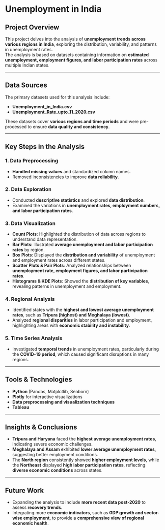 
# Unemployment in India

## Project Overview  
This project delves into the analysis of **unemployment trends across various regions in India**, exploring the distribution, variability, and patterns in unemployment rates.  
The analysis is based on datasets containing information on **estimated unemployment, employment figures, and labor participation rates** across multiple Indian states.  

---

## Data Sources  
The primary datasets used for this analysis include:  
- **Unemployment_in_India.csv**  
- **Unemployment_Rate_upto_11_2020.csv**  

These datasets cover **various regions and time periods** and were pre-processed to ensure **data quality and consistency**.  

---

## Key Steps in the Analysis  

### 1. Data Preprocessing  
- **Handled missing values** and standardized column names.  
- Removed inconsistencies to improve **data reliability**.  

### 2. Data Exploration  
- Conducted **descriptive statistics** and explored **data distribution**.  
- Examined the variations in **unemployment rates, employment numbers, and labor participation rates**.  

### 3. Data Visualization  
- **Count Plots**: Highlighted the distribution of data across regions to understand data representation.  
- **Bar Plots**: Illustrated **average unemployment and labor participation rates** by region.  
- **Box Plots**: Displayed the **distribution and variability** of unemployment and employment rates across different states.  
- **Scatter Plots & Pair Plots**: Analyzed relationships between **unemployment rate, employment figures, and labor participation rates**.  
- **Histograms & KDE Plots**: Showed the **distribution of key variables**, revealing patterns in unemployment and employment.  

### 4. Regional Analysis  
- Identified states with the **highest and lowest average unemployment rates**, such as **Tripura (highest) and Meghalaya (lowest)**.  
- Analyzed **regional disparities** in labor participation and employment, highlighting areas with **economic stability and instability**.  

### 5. Time Series Analysis  
- Investigated **temporal trends** in unemployment rates, particularly during the **COVID-19 period**, which caused significant disruptions in many regions.  

---

## Tools & Technologies  
- **Python** (Pandas, Matplotlib, Seaborn)  
- **Plotly** for interactive visualizations  
- **Data preprocessing and visualization techniques**  
- **Tableau**  

---

## Insights & Conclusions  
- **Tripura and Haryana** faced the **highest average unemployment rates**, indicating severe economic challenges.  
- **Meghalaya and Assam** exhibited **lower average unemployment rates**, suggesting better employment conditions.  
- The **North region** consistently showed **higher employment levels**, while the **Northeast** displayed **high labor participation rates**, reflecting **diverse economic conditions** across states.  

---

## Future Work  
- Expanding the analysis to include **more recent data post-2020** to assess **recovery trends**.  
- Integrating more **economic indicators**, such as **GDP growth and sector-wise employment**, to provide a **comprehensive view of regional economic health**.  
